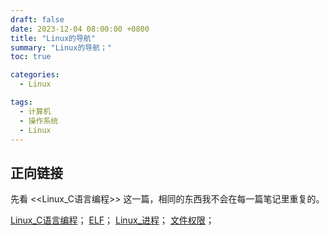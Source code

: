 ```yaml
---
draft: false
date: 2023-12-04 08:00:00 +0800
title: "Linux的导航"
summary: "Linux的导航；"
toc: true

categories:
  - Linux

tags:
  - 计算机
  - 操作系统
  - Linux
---
```


## 正向链接

先看 <<Linux_C语言编程>> 这一篇，相同的东西我不会在每一篇笔记里重复的。

[Linux_C语言编程](/计算机/程序/Linux_C语言编程)；
[ELF](/计算机/操作系统/linux/ELF)；
[Linux_进程](/计算机/操作系统/linux/Linux_进程)；
[文件权限](/计算机/操作系统/linux/文件权限)；
